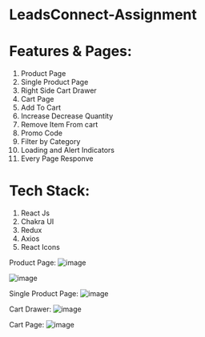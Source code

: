 # LeadsConnect-Assignment

# Features & Pages:
1. Product Page
2. Single Product Page
3. Right Side Cart Drawer
4. Cart Page
3. Add To Cart
4. Increase Decrease Quantity
5. Remove Item From cart
6. Promo Code
7. Filter by Category
6. Loading and Alert Indicators 
7. Every Page Responve 

# Tech Stack:
1. React Js
2. Chakra UI
3. Redux
4. Axios
5. React Icons

Product Page:
![image](https://user-images.githubusercontent.com/104199818/221406766-801b8c6c-b8cd-4b5f-8c4d-ba7752712794.png)

![image](https://user-images.githubusercontent.com/104199818/221406815-d4fd140d-ea22-4118-bdd9-a67b2e255266.png)

Single Product Page:
![image](https://user-images.githubusercontent.com/104199818/221406890-a1a3a65b-1bc0-4c60-8aa2-51961409d42b.png)

Cart Drawer:
![image](https://user-images.githubusercontent.com/104199818/221406846-641668d1-4a47-4141-9e12-19b31205f454.png)

Cart Page:
![image](https://user-images.githubusercontent.com/104199818/221406972-57e2e58f-3806-4b30-8d9a-37831173a35e.png)
